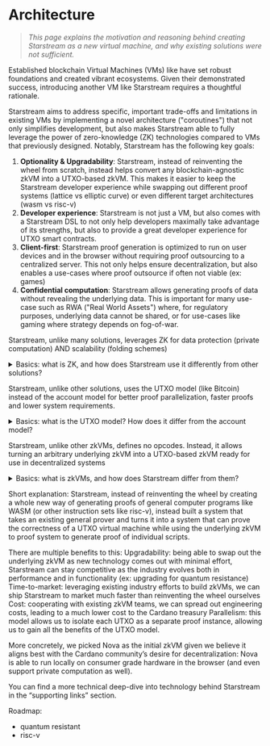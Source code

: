 # Architecture

> _This page explains the motivation and reasoning behind creating Starstream as a new virtual machine, and why existing solutions were not sufficient._

Established blockchain Virtual Machines (VMs) like have set robust foundations and created vibrant ecosystems. Given their demonstrated success, introducing another VM like Starstream requires a thoughtful rationale.

Starstream aims to address specific, important trade-offs and limitations in existing VMs by implementing a novel architecture ("coroutines") that not only simplifies development, but also makes Starstream able to fully leverage the power of zero-knowledge (ZK) technologies compared to VMs that previously designed. Notably, Starstream has the following key goals:
1. **Optionality & Upgradability**: Starstream, instead of reinventing the wheel from scratch, instead helps convert any blockchain-agnostic zkVM into a UTXO-based zkVM. This makes it easier to keep the Starstream developer experience while swapping out different proof systems (lattice vs elliptic curve) or even different target architectures (wasm vs risc-v)  
1. **Developer experience**: Starstream is not just a VM, but also comes with a Starstream DSL to not only help developers maximally take advantage of its strengths, but also to provide a great developer experience for UTXO smart contracts.
1. **Client-first**: Starstream proof generation is optimized to run on user devices and in the browser without requiring proof outsourcing to a centralized server. This not only helps ensure decentralization, but also enables a use-cases where proof outsource if often not viable (ex: games)
1. **Confidential computation**: Starstream allows generating proofs of data without revealing the underlying data. This is important for many use-case such as RWA ("Real World Assets") where, for regulatory purposes, underlying data cannot be shared, or for use-cases like gaming where strategy depends on fog-of-war.

Starstream, unlike many solutions, leverages ZK for data protection (private computation) AND scalability (folding schemes)
<details>
  <summary>Basics: what is ZK, and how does Starstream use it differently from other solutions?</summary>

ZK projects often tackle one of these two problems to varying degrees:

1. **Scalability**: In traditional blockchains, when you call a smart contract, all the nodes in the network will repeat the computation and check they got the same result (slow. This is why you have to pay "gas fees"). However, it doesn't have to be that way. There are many problems where finding an answer is much harder than checking an answer (think: puzzles are often hard to solve, but easy to check if somebody got the answer right). Notably, ZK is often used as a technique to increase the amount of computation the user has to do on their machine in order to decrease the amount of computation the network as a whole has to do (think: solving the puzzle locally, then sharing the answer for everybody to quickly check).
2. **Data protection**: In traditional blockchains, when you call a smart contract, you are sharing all the information about what you want to do (ex: I want to buy token X at price Y). This public information is problematic, as in DeFi it can lead to front-running, for RWAs it can lead to data compliance issues, and for games it makes it impossible to have fog of war. ZK can solve this by sharing the result of the computation without sharing how you did the computation in the first place (think: share the solution to a puzzle without sharing how you solved the puzzle)

Starstream, unlike a lot of ZK solutions, tackles both:
1. **Scalability**: Unlike many ZK solutions which have limited scalability benefits, Starstream allows batching together an infinite amount of computation together in a single proof (sometimes called "recursion" or "folding") allowing significantly more complex applications to be built with it.
2. **Data protection**: Unlike many ZK solutions which don't tackle data protection at all, Starstream supports computation over private data. This means, for example, you can prove you do not live in the US without having to reveal your identity or address, or prove you own an NFT in a collection without having to reveal your address.
</details>

Starstream, unlike other solutions, uses the UTXO model (like Bitcoin) instead of the account model for better proof parallelization, faster proofs and lower system requirements.
<details>
  <summary>Basics: what is the UTXO model? How does it differ from the account model?</summary>

  In the UTXO model (used by Bitcoin and Cardano), tokens behave more like physical coins. Each coin is an indivisible chunk of value that can only be spent once (which is compensated by having change given back to you if you overpaid). Each coin is independent of the rest of the system (in the same way physical coins sit in your pocket) and can only be spent if the right conditions are met (i.e. you, as the coin owner, takes them out of your pocket). Unlike the account model that is global in nature (you don't own ERC20 tokens - they're owned by an shared ERC20 contract, and the contract is the one that specifies who can control how much of the balance), the UTXO model is more naturally sharded as computation is more local which helps in terms of parallelism.

  By contrast, the account model (used by Ethereum) has transactions that mutate this global state directly. This works well in a non-ZK setting, but often leads to concurrency issues where two proofs conflict in a ZK setting (which many protocols solve by having a single "prover" that executes transactions in order).
</details>

Starstream, unlike other zkVMs, defines no opcodes. Instead, it allows turning an arbitrary underlying zkVM into a UTXO-based zkVM ready for use in decentralized systems
<details>
  <summary>Basics: what is zkVMs, and how does Starstream differ from them?</summary>

  TODO
</details>

Short explanation: Starstream, instead of reinventing the wheel by creating a whole new way of generating proofs of general computer programs like WASM (or other instruction sets like risc-v), instead built a system that takes an existing general prover and turns it into a system that can prove the correctness of a UTXO virtual machine while using the underlying zkVM to proof system to generate proof of individual scripts.

There are multiple benefits to this:
Upgradability: being able to swap out the underlying zkVM as new technology comes out with minimal effort, Starstream can stay competitive as the industry evolves both in performance and in functionality (ex: upgrading for quantum resistance)
Time-to-market: leveraging existing industry efforts to build zkVMs, we can ship Starstream to market much faster than reinventing the wheel ourselves
Cost: cooperating with existing zkVM teams, we can spread out engineering costs, leading to a much lower cost to the Cardano treasury
Parallelism: this model allows us to isolate each UTXO as a separate proof instance, allowing us to gain all the benefits of the UTXO model.

More concretely, we picked Nova as the initial zkVM given we believe it aligns best with the Cardano community’s desire for decentralization: Nova is able to run locally on consumer grade hardware in the browser (and even support private computation as well).

You can find a more technical deep-dive into technology behind Starstream in the “supporting links” section.

Roadmap:
- quantum resistant
- risc-v